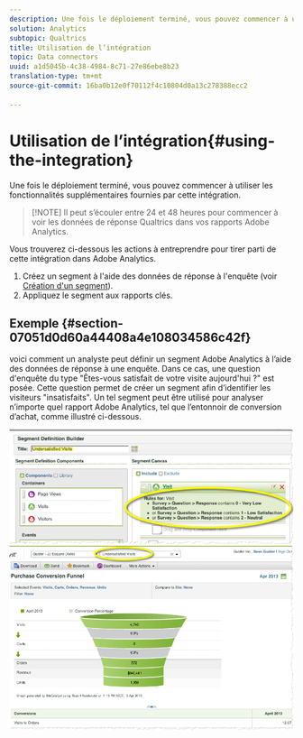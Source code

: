 ```yaml
---
description: Une fois le déploiement terminé, vous pouvez commencer à utiliser les fonctionnalités supplémentaires fournies par cette intégration.
solution: Analytics
subtopic: Qualtrics
title: Utilisation de l’intégration
topic: Data connectors
uuid: a1d5045b-4c38-4984-8c71-27e86ebe8b23
translation-type: tm+mt
source-git-commit: 16ba0b12e0f70112f4c10804d0a13c278388ecc2

---
```



# Utilisation de l’intégration{#using-the-integration}

Une fois le déploiement terminé, vous pouvez commencer à utiliser les fonctionnalités supplémentaires fournies par cette intégration.

> [!NOTE] Il peut s’écouler entre 24 et 48 heures pour commencer à voir les données de réponse Qualtrics dans vos rapports Adobe Analytics.

Vous trouverez ci-dessous les actions à entreprendre pour tirer parti de cette intégration dans Adobe Analytics.

1. Créez un segment à l'aide des données de réponse à l'enquête (voir [Création d'un segment](https://docs.adobe.com/content/help/en/analytics/components/segmentation/seg-home.html)).
1. Appliquez le segment aux rapports clés.

## Exemple {#section-07051d0d60a44408a4e108034586c42f}

voici comment un analyste peut définir un segment Adobe Analytics à l’aide des données de réponse à une enquête. Dans ce cas, une question d'enquête du type "Êtes-vous satisfait de votre visite aujourd'hui ?" est posée. Cette question permet de créer un segment afin d’identifier les visiteurs "insatisfaits". Un tel segment peut être utilisé pour analyser n’importe quel rapport Adobe Analytics, tel que l’entonnoir de conversion d’achat, comme illustré ci-dessous.

![](assets/using-1.png) ![](assets/using-2.png)

